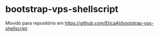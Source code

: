 # bootstrap-vps-shellscript
Movido para repositório em <https://github.com/EticaAI/bootstrap-vps-shellscript>.
